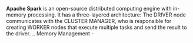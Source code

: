 **Apache Spark** is an open-source distributed computing engine with in-memory processing. It has a three-layered architecture: The DRIVER node communicates with the CLUSTER MANAGER, who is responsible for creating WORKER nodes that execute multiple tasks and send the result to the driver. 
.. Memory Management - 
